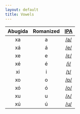 ```yaml
---
layout: default
title: Vowels
---
```


|Abugida|Romanized|[IPA](https://en.wikipedia.org/wiki/International_Phonetic_Alphabet_chart)|
|:-:|:-:|:-:|
|<ab>xa</ab>|a|[/a/](https://en.wikipedia.org/wiki/Open_front_unrounded_vowel)|
|<ab>xá</ab>|á|[/e/](https://en.wikipedia.org/wiki/Close-mid_front_unrounded_vowel)|
|<ab>xe</ab>|e|[/ɛ/](https://en.wikipedia.org/wiki/Open-mid_front_unrounded_vowel)|
|<ab>xé</ab>|é|[/i/](https://en.wikipedia.org/wiki/Close_front_unrounded_vowel)|
|<ab>xi</ab>|i|[/ɪ/](https://en.wikipedia.org/wiki/Near-close_near-front_unrounded_vowel)|
|<ab>xo</ab>|o|[/ɒ/](https://en.wikipedia.org/wiki/Open_back_rounded_vowel)|
|<ab>xó</ab>|ó|[/o/](https://en.wikipedia.org/wiki/Close-mid_back_rounded_vowel)|
|<ab>xu</ab>|u|[/ʌ/](https://en.wikipedia.org/wiki/Open-mid_back_unrounded_vowel)|
|<ab>xú</ab>|ú|[/u/](https://en.wikipedia.org/wiki/Close_back_rounded_vowel)|
